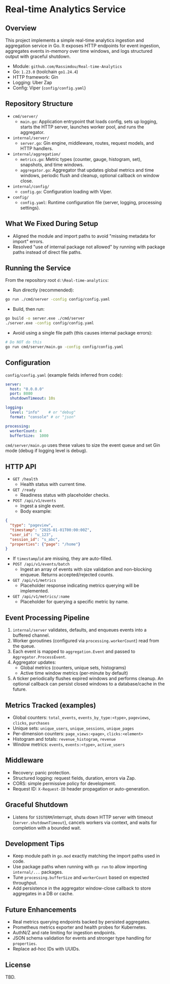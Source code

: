 # Real-time Analytics Service

## Overview
This project implements a simple real-time analytics ingestion and aggregation service in Go. It exposes HTTP endpoints for event ingestion, aggregates events in-memory over time windows, and logs structured output with graceful shutdown.

- Module: `github.com/Rassimdou/Real-time-Analytics`
- Go: `1.23.0` (toolchain `go1.24.4`)
- HTTP framework: Gin
- Logging: Uber Zap
- Config: Viper (`config/config.yaml`)

## Repository Structure
- `cmd/server/`
  - `main.go`: Application entrypoint that loads config, sets up logging, starts the HTTP server, launches worker pool, and runs the aggregator.
- `internal/server/`
  - `server.go`: Gin engine, middleware, routes, request models, and HTTP handlers.
- `internal/aggregation/`
  - `metrics.go`: Metric types (counter, gauge, histogram, set), snapshots, and time windows.
  - `aggregator.go`: Aggregator that updates global metrics and time windows, periodic flush and cleanup, optional callback on window close.
- `internal/config/`
  - `config.go`: Configuration loading with Viper.
- `config/`
  - `config.yaml`: Runtime configuration file (server, logging, processing settings).

## What We Fixed During Setup
- Aligned the module and import paths to avoid "missing metadata for import" errors.
- Resolved "use of internal package not allowed" by running with package paths instead of direct file paths.

## Running the Service
From the repository root `d:\Real-time-analytics`:

- Run directly (recommended):
```bash
go run ./cmd/server -config config/config.yaml
```

- Build, then run:
```bash
go build -o server.exe ./cmd/server
./server.exe -config config/config.yaml
```

- Avoid using a single file path (this causes internal package errors):
```bash
# Do NOT do this
go run cmd/server/main.go -config config/config.yaml
```

## Configuration
`config/config.yaml` (example fields inferred from code):
```yaml
server:
  host: "0.0.0.0"
  port: 8080
  shutdownTimeout: 10s

logging:
  level: "info"    # or "debug"
  format: "console" # or "json"

processing:
  workerCount: 4
  bufferSize:  1000
```
`cmd/server/main.go` uses these values to size the event queue and set Gin mode (debug if logging level is debug).

## HTTP API
- `GET /health`
  - Health status with current time.
- `GET /ready`
  - Readiness status with placeholder checks.
- `POST /api/v1/events`
  - Ingest a single event.
  - Body example:
```json
{
  "type": "pageview",
  "timestamp": "2025-01-01T00:00:00Z",
  "user_id": "u_123",
  "session_id": "s_abc",
  "properties": {"page": "/home"}
}
```
  - If `timestamp`/`id` are missing, they are auto-filled.
- `POST /api/v1/events/batch`
  - Ingest an array of events with size validation and non-blocking enqueue. Returns accepted/rejected counts.
- `GET /api/v1/metrics`
  - Placeholder response indicating metrics querying will be implemented.
- `GET /api/v1/metrics/:name`
  - Placeholder for querying a specific metric by name.

## Event Processing Pipeline
1. `internal/server` validates, defaults, and enqueues events into a buffered channel.
2. Worker goroutines (configured via `processing.workerCount`) read from the queue.
3. Each event is mapped to `aggregation.Event` and passed to `Aggregator.ProcessEvent`.
4. Aggregator updates:
   - Global metrics (counters, unique sets, histograms)
   - Active time window metrics (per-minute by default)
5. A ticker periodically flushes expired windows and performs cleanup. An optional callback can persist closed windows to a database/cache in the future.

## Metrics Tracked (examples)
- Global counters: `total_events`, `events_by_type:<type>`, `pageviews`, `clicks`, `purchases`
- Unique sets: `unique_users`, `unique_sessions`, `unique_pages`
- Per-dimension counters: `page_views:<page>`, `clicks:<element>`
- Histogram and totals: `revenue_histogram`, `revenue`
- Window metrics: `events`, `events:<type>`, `active_users`

## Middleware
- Recovery: panic protection.
- Structured logging: request fields, duration, errors via Zap.
- CORS: simple permissive policy for development.
- Request ID: `X-Request-ID` header propagation or auto-generation.

## Graceful Shutdown
- Listens for `SIGTERM`/interrupt, shuts down HTTP server with timeout (`server.shutdownTimeout`), cancels workers via context, and waits for completion with a bounded wait.

## Development Tips
- Keep module path in `go.mod` exactly matching the import paths used in code.
- Use package paths when running with `go run` to allow importing `internal/...` packages.
- Tune `processing.bufferSize` and `workerCount` based on expected throughput.
- Add persistence in the aggregator window-close callback to store aggregates in a DB or cache.

## Future Enhancements
- Real metrics querying endpoints backed by persisted aggregates.
- Prometheus metrics exporter and health probes for Kubernetes.
- AuthN/Z and rate limiting for ingestion endpoints.
- JSON schema validation for events and stronger type handling for `properties`.
- Replace ad-hoc IDs with UUIDs.

## License
TBD.
